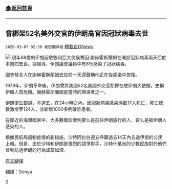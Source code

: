 ###  [:house:返回首頁](https://github.com/ourhimalayas/txt)
---

## 曾綁架52名美外交官的伊朗高官因冠狀病毒去世
`2020-03-07 02:30 秘密翻译组` [轉載自GNews](https://gnews.org/zh-hant/132787/)

![](https://s3-ap-northeast-1.amazonaws.com/news.guo.offload.media/wp-content/uploads/2020/03/07022952/2-5.png)
現年68歲的伊朗前駐敘利亞大使侯賽因·謝赫霍斯蘭姆在確診冠狀病毒兩天后於本週四去世。據報導，伊朗議會議員中有8％感染了冠狀病毒。

國會發言人在謝赫霍斯蘭姆去世前一天還聲稱他正在從感染中恢復。

1979年，伊朗革命後，伊朗曾將美國52名美國外交官扣押在駐伊朗大使館，史稱伊朗人質危機。謝赫霍斯蘭姆是當時的領導者之一。

伊朗衛生部說，本週五，在24小時之內，因冠狀病毒感染導致17人死亡，死亡總數激增至124人，並新增1000多例確診患者。

在鄰近的海灣國家中，大多數確診案例要么是前往伊朗旅行的人，要么是被伊朗人感染的人。

根據民航局遏制疫情的新措施，沙特阿拉伯週五呼籲過去14天內去過伊朗的公民上報。但是，由於沙特和伊朗是激烈的競爭對手，沙特什葉派的少數民族對於他們曾到訪過伊朗的行為諱莫如深。

[原文鏈接](https://www.jpost.com/Middle-East/Iranian-official-involved-in-US-embassy-hostage-crisis-dies-of-coronavirus-620032)

翻譯：Sonya

0
